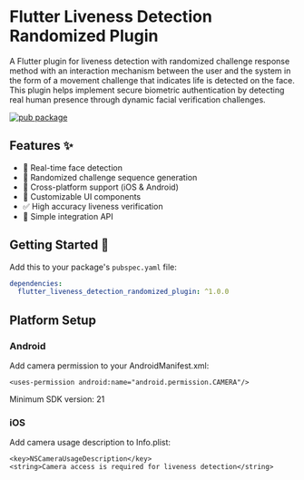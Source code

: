 # Flutter Liveness Detection Randomized Plugin

A Flutter plugin for liveness detection with randomized challenge response method with an interaction mechanism between the user and the system in the form of a movement challenge that indicates life is detected on the face. This plugin helps implement secure biometric authentication by detecting real human presence through dynamic facial verification challenges.

[![pub package](https://img.shields.io/pub/v/flutter_liveness_detection_randomized_plugin.svg)](https://pub.dev/packages/flutter_liveness_detection_randomized_plugin)

## Features ✨

- 📱 Real-time face detection
- 🎲 Randomized challenge sequence generation
- 💫 Cross-platform support (iOS & Android) 
- 🎨 Customizable UI components
- ✅ High accuracy liveness verification
- 🚀 Simple integration API

## Getting Started 🌟

Add this to your package's `pubspec.yaml` file:

```yaml
dependencies:
  flutter_liveness_detection_randomized_plugin: ^1.0.0
```

## Platform Setup

### Android
Add camera permission to your AndroidManifest.xml:
```
<uses-permission android:name="android.permission.CAMERA"/>
```
Minimum SDK version: 21

### iOS
Add camera usage description to Info.plist:
```
<key>NSCameraUsageDescription</key>
<string>Camera access is required for liveness detection</string>
```